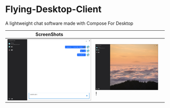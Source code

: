 # Flying-Desktop-Client
A lightweight chat software made with Compose For Desktop



| ScreenShots| | | 
| ------------|-----|-------|
|![](demo.png)|![](demo2.png)!|[](demo3.png)|